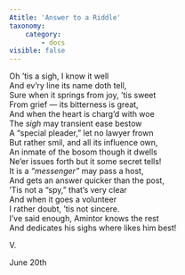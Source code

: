 ```yaml
---
Atitle: 'Answer to a Riddle'
taxonomy:
    category:
        - docs
visible: false
---
```


Oh ’tis a sigh, I know it well  
And ev’ry line its name doth tell,  
Sure when it springs from joy, ’tis sweet  
From grief — its bitterness is great,  
And when the heart is charg’d with woe  
The *sigh* may transient ease bestow  
A “special pleader,” let no lawyer frown  
But rather smil, and all its influence own,  
An inmate of the bosom though it dwells  
Ne’er issues forth but it some secret tells!  
It is a *“messenger”* may pass a host,  
And gets an answer quicker than the post,  
’Tis not a “spy,” that’s very clear  
And when it goes a volunteer  
I rather doubt, ’tis not sincere.  
I’ve said enough, Amintor knows the rest  
And dedicates his sighs where likes him best!  
  
V.  
  
June 20th